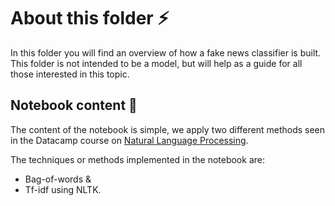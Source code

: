 # About this folder :zap:

In this folder you will find an overview of how a fake news classifier is built. 
This folder is not intended to be a model, but will help as a guide for all those interested in this topic.

## Notebook content :notebook:

The content of the notebook is simple, we apply two different methods seen in the 
Datacamp course on [Natural Language Processing](https://learn.datacamp.com/courses/introduction-to-natural-language-processing-in-python).

The techniques or methods implemented in the notebook are:

* Bag-of-words & 
* Tf-idf using NLTK. 
